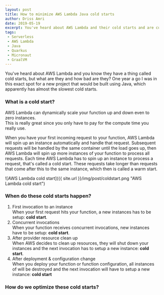```yaml
---
layout: post
title: How to minimize AWS Lambda Java cold starts
author: Driss Amri
date: 2019-05-19
excerpt: You've heard about AWS Lambda and their cold starts and are curious what they are and how to deal with it? Let's have a look how bad they really are and what frameworks like Quarkus and Micronaut can do to help together with GraalVM. 
tags:
 - Serverless
 - AWS Lambda
 - Java
 - Quarkus
 - Micronaut
 - GraalVM
---
```


You've heard about AWS Lambda and you know they have a thing called cold starts, but what are they and how bad are they?
One year a go I was in this exact spot for a new project that would be built using Java, which apparently has almost the slowest cold starts.

### What is a cold start?
AWS Lambda can dynamically scale your function up and down even to zero instances.  
This is really great since you only have to pay for the compute time you really use.   
 
When you have your first incoming request to your function, AWS Lambda will spin up an instance automatically and handle that request. 
Subsequent requests will be handled by the same container until the load goes up, then AWS Lambda will spin up more instances of your function to process all requests.
Each time AWS Lambda has to spin up an instance to process a request, that's called a cold start. 
These requests take longer than requests that come after this to the same instance, which then is called a warm start.

![AWS Lambda cold start]({{ site.url }}/img/post/coldstart.png "AWS Lambda cold start")


### When do these cold starts happen?

1. First invocation to an instance   
When your first request hits your function, a new instances has to be setup: **cold start**.
2. Concurrent invocations  
When your function receives concurrent invocations, new instances have to be setup: **cold start**.
3. After provider resource clean up  
When AWS decides to clean up resources, they will shut down your instances 
and the next invocation has to setup a new instance: **cold start**.
4. After deployment & configuration change  
When you deploy your function or function configuration, all instances of will be destroyed 
and the next invocation will have to setup a new instance: **cold start**


### How do we optimize these cold starts? 

